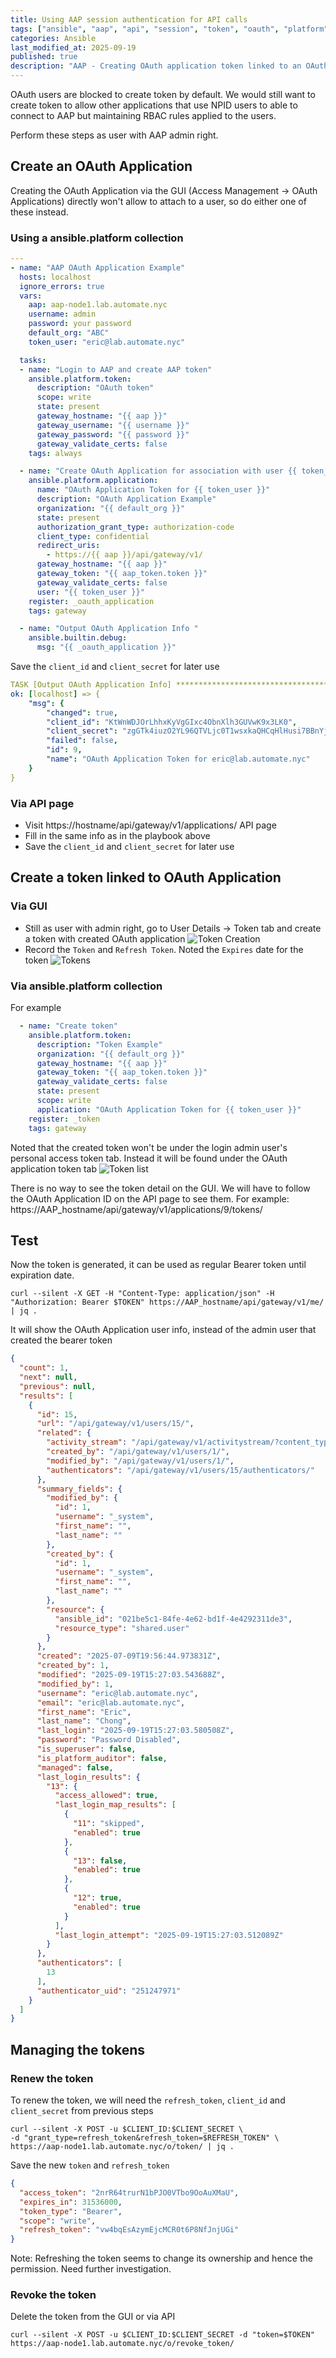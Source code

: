 ```yaml
---
title: Using AAP session authentication for API calls
tags: ["ansible", "aap", "api", "session", "token", "oauth", "platform" ]
categories: Ansible
last_modified_at: 2025-09-19
published: true
description: "AAP - Creating OAuth application token linked to an OAuth user"
---
```


OAuth users are blocked to create token by default.  We would still want to create token to allow other applications that use NPID users to able to connect to AAP but maintaining RBAC rules applied to the users.

Perform these steps as user with AAP admin right.

## Create an OAuth Application
Creating the OAuth Application via the GUI (Access Management -> OAuth Applications) directly won't allow to attach to a user, so do either one of these instead.
### Using a ansible.platform collection
```yaml
---
- name: "AAP OAuth Application Example"
  hosts: localhost
  ignore_errors: true
  vars:
    aap: aap-node1.lab.automate.nyc
    username: admin
    password: your password
    default_org: "ABC"
    token_user: "eric@lab.automate.nyc"

  tasks:
  - name: "Login to AAP and create AAP token"
    ansible.platform.token:
      description: "OAuth token"
      scope: write
      state: present
      gateway_hostname: "{{ aap }}"
      gateway_username: "{{ username }}"
      gateway_password: "{{ password }}"
      gateway_validate_certs: false
    tags: always

  - name: "Create OAuth Application for association with user {{ token_user }}"
    ansible.platform.application:
      name: "OAuth Application Token for {{ token_user }}"
      description: "OAuth Application Example"
      organization: "{{ default_org }}"
      state: present
      authorization_grant_type: authorization-code
      client_type: confidential
      redirect_uris:
        - https://{{ aap }}/api/gateway/v1/
      gateway_hostname: "{{ aap }}"
      gateway_token: "{{ aap_token.token }}"
      gateway_validate_certs: false
      user: "{{ token_user }}"
    register: _oauth_application
    tags: gateway

  - name: "Output OAuth Application Info "
    ansible.builtin.debug:
      msg: "{{ _oauth_application }}"
```

Save the `client_id` and `client_secret` for later use
```yaml
TASK [Output OAuth Application Info] ***************************************************************************************************
ok: [localhost] => {
    "msg": {
        "changed": true,
        "client_id": "KtWnWDJOrLhhxKyVgGIxc4ObnXlh3GUVwK9x3LK0",
        "client_secret": "zgGTk4iuzO2YL96QTVLjc0T1wsxkaQHCqHlHusi7BBnYjRXXMTMlXqzHVWrEXmpZWLVI3YNsfMmkISwniH2srvxS7bo46ClZCJrd4B2TU8OOtt4ZgQqpZebQrbN1at4q",
        "failed": false,
        "id": 9,
        "name": "OAuth Application Token for eric@lab.automate.nyc"
    }
}
```

### Via API page
* Visit https://hostname/api/gateway/v1/applications/ API page
* Fill in the same info as in the playbook above
* Save the `client_id` and `client_secret` for later use

## Create a token linked to OAuth Application
### Via GUI
* Still as user with admin right, go to User Details -> Token tab and create a token with created OAuth application ![Token Creation](/assets/images/2025/2025-09-19-oauth-applications-token-1.jpg)
* Record the `Token` and `Refresh Token`.  Noted the `Expires` date for the token ![Tokens](/assets/images/2025/2025-09-19-oauth-applications-token-2.jpg)

### Via ansible.platform collection
For example
```yaml
  - name: "Create token"
    ansible.platform.token:
      description: "Token Example"
      organization: "{{ default_org }}"
      gateway_hostname: "{{ aap }}"
      gateway_token: "{{ aap_token.token }}"
      gateway_validate_certs: false
      state: present
      scope: write
      application: "OAuth Application Token for {{ token_user }}"
    register: _token
    tags: gateway
```

Noted that the created token won't be under the login admin user's personal access token tab.  Instead it will be found under the OAuth application token tab ![Token list](/assets/images/2025/2025-09-19-oauth-applications-token-3.jpg)

There is no way to see the token detail on the GUI.  We will have to follow the OAuth Application ID on the API page to see them.  For example: https://AAP_hostname/api/gateway/v1/applications/9/tokens/

## Test
Now the token is generated, it can be used as regular Bearer token until expiration date.
```shell
curl --silent -X GET -H "Content-Type: application/json" -H "Authorization: Bearer $TOKEN" https://AAP_hostname/api/gateway/v1/me/ | jq .
```
It will show the OAuth Application user info, instead of the admin user that created the bearer token
```json
{
  "count": 1,
  "next": null,
  "previous": null,
  "results": [
    {
      "id": 15,
      "url": "/api/gateway/v1/users/15/",
      "related": {
        "activity_stream": "/api/gateway/v1/activitystream/?content_type=1&object_id=15",
        "created_by": "/api/gateway/v1/users/1/",
        "modified_by": "/api/gateway/v1/users/1/",
        "authenticators": "/api/gateway/v1/users/15/authenticators/"
      },
      "summary_fields": {
        "modified_by": {
          "id": 1,
          "username": "_system",
          "first_name": "",
          "last_name": ""
        },
        "created_by": {
          "id": 1,
          "username": "_system",
          "first_name": "",
          "last_name": ""
        },
        "resource": {
          "ansible_id": "021be5c1-84fe-4e62-bd1f-4e4292311de3",
          "resource_type": "shared.user"
        }
      },
      "created": "2025-07-09T19:56:44.973831Z",
      "created_by": 1,
      "modified": "2025-09-19T15:27:03.543688Z",
      "modified_by": 1,
      "username": "eric@lab.automate.nyc",
      "email": "eric@lab.automate.nyc",
      "first_name": "Eric",
      "last_name": "Chong",
      "last_login": "2025-09-19T15:27:03.580508Z",
      "password": "Password Disabled",
      "is_superuser": false,
      "is_platform_auditor": false,
      "managed": false,
      "last_login_results": {
        "13": {
          "access_allowed": true,
          "last_login_map_results": [
            {
              "11": "skipped",
              "enabled": true
            },
            {
              "13": false,
              "enabled": true
            },
            {
              "12": true,
              "enabled": true
            }
          ],
          "last_login_attempt": "2025-09-19T15:27:03.512089Z"
        }
      },
      "authenticators": [
        13
      ],
      "authenticator_uid": "251247971"
    }
  ]
}
```
## Managing the tokens
### Renew the token
To renew the token, we will need the `refresh_token`, `client_id` and `client_secret` from previous steps
```shell
curl --silent -X POST -u $CLIENT_ID:$CLIENT_SECRET \
-d "grant_type=refresh_token&refresh_token=$REFRESH_TOKEN" \
https://aap-node1.lab.automate.nyc/o/token/ | jq .
```
Save the new `token` and `refresh_token`
```json
{
  "access_token": "2nrR64trurN1bPJO0VTbo9OoAuXMaU",
  "expires_in": 31536000,
  "token_type": "Bearer",
  "scope": "write",
  "refresh_token": "vw4bqEsAzymEjcMCR0t6P8NfJnjUGi"
}
```
Note: Refreshing the token seems to change its ownership and hence the permission.  Need further investigation.

### Revoke the token
Delete the token from the GUI or via API
```shell
curl --silent -X POST -u $CLIENT_ID:$CLIENT_SECRET -d "token=$TOKEN" https://aap-node1.lab.automate.nyc/o/revoke_token/
```